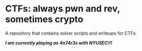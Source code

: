 # CTFs: always pwn and rev, sometimes crypto
A repository that contains solver scripts and writeups for CTFs.

**_I am currently playing as 4n74r3s with NYUSEC!!!_**
